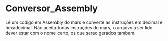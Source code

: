 # Conversor_Assembly
Lê um codigo em Assembly do mars e converte as instruções em decimal e hexadecimal. Não aceita todas instruções do mars, o arquivo a ser lido dever estar com o nome certo, os que serao gerados tambem. 
